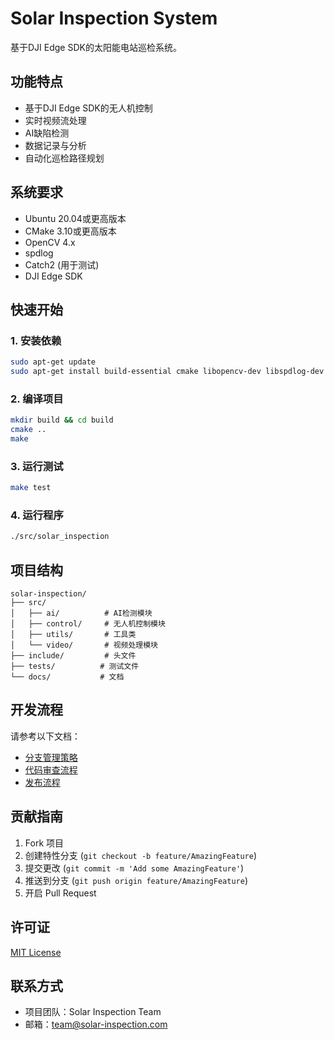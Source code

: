 # Solar Inspection System

基于DJI Edge SDK的太阳能电站巡检系统。

## 功能特点

- 基于DJI Edge SDK的无人机控制
- 实时视频流处理
- AI缺陷检测
- 数据记录与分析
- 自动化巡检路径规划

## 系统要求

- Ubuntu 20.04或更高版本
- CMake 3.10或更高版本
- OpenCV 4.x
- spdlog
- Catch2 (用于测试)
- DJI Edge SDK

## 快速开始

### 1. 安装依赖

```bash
sudo apt-get update
sudo apt-get install build-essential cmake libopencv-dev libspdlog-dev catch2
```

### 2. 编译项目

```bash
mkdir build && cd build
cmake ..
make
```

### 3. 运行测试

```bash
make test
```

### 4. 运行程序

```bash
./src/solar_inspection
```

## 项目结构

```
solar-inspection/
├── src/
│   ├── ai/          # AI检测模块
│   ├── control/     # 无人机控制模块
│   ├── utils/       # 工具类
│   └── video/       # 视频处理模块
├── include/         # 头文件
├── tests/          # 测试文件
└── docs/           # 文档
```

## 开发流程

请参考以下文档：
- [分支管理策略](docs/project-management/BRANCHING_STRATEGY.md)
- [代码审查流程](docs/project-management/CODE_REVIEW.md)
- [发布流程](docs/project-management/RELEASE_PROCESS.md)

## 贡献指南

1. Fork 项目
2. 创建特性分支 (`git checkout -b feature/AmazingFeature`)
3. 提交更改 (`git commit -m 'Add some AmazingFeature'`)
4. 推送到分支 (`git push origin feature/AmazingFeature`)
5. 开启 Pull Request

## 许可证

[MIT License](LICENSE)

## 联系方式

- 项目团队：Solar Inspection Team
- 邮箱：team@solar-inspection.com